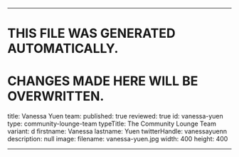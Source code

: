 ----

# THIS FILE WAS GENERATED AUTOMATICALLY.
# CHANGES MADE HERE WILL BE OVERWRITTEN.

title: Vanessa Yuen
team:
  published: true
  reviewed: true
  id: vanessa-yuen
  type: community-lounge-team
  typeTitle: The Community Lounge Team
  variant: d
  firstname: Vanessa
  lastname: Yuen
  twitterHandle: vanessayuenn
  description: null
  image:
    filename: vanessa-yuen.jpg
    width: 400
    height: 400

----

